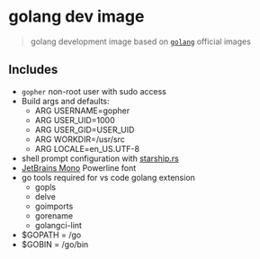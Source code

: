 # golang dev image

> golang development image based on [`golang`](https://hub.docker.com/_/golang/) official images

## Includes

- `gopher` non-root user with sudo access
- Build args and defaults:
  - ARG USERNAME=gopher
  - ARG USER_UID=1000
  - ARG USER_GID=USER_UID
  - ARG WORKDIR=/usr/src
  - ARG LOCALE=en_US.UTF-8
- shell prompt configuration with [starship.rs](https://starship.rs/)
- [JetBrains Mono](https://www.jetbrains.com/lp/mono/) Powerline font
- go tools required for vs code golang extension
  - gopls
  - delve
  - goimports
  - gorename
  - golangci-lint
- \$GOPATH = /go
- \$GOBIN = /go/bin
